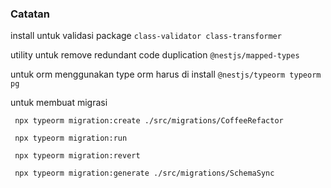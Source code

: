 ### Catatan

install untuk validasi package `class-validator class-transformer`

utility untuk remove redundant code duplication `@nestjs/mapped-types`

untuk orm menggunakan type orm harus di install `@nestjs/typeorm typeorm pg`

untuk membuat migrasi 
```commandline
 npx typeorm migration:create ./src/migrations/CoffeeRefactor
 
 npx typeorm migration:run
 
 npx typeorm migration:revert
 
 npx typeorm migration:generate ./src/migrations/SchemaSync

```